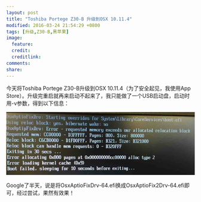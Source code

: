```yaml
---
layout: post
title: "Toshiba Portege Z30-B 升级到OSX 10.11.4"
modified: 2016-03-24 21:54:29 +0800
tags: [升级,Z30-B,黑苹果]
image:
  feature: 
  credit: 
  creditlink: 
comments: 
share: 
---
```


今天将Toshiba Portege Z30-B升级到OSX 10.11.4（为了安全起见，我使用App Store）。升级完重启就再来启动不起来了，我只能做了一个USB启动盘，启动时用-v参数，得到以下信息：

![OsxAptioFix2Drv-64.efi](/upload/images/OsxAptioFix2Drv-64.jpg)

Google了半天，说是将OsxAptioFixDrv-64.efi换成OsxAptioFix2Drv-64.efi即可，经过尝试，果然有效果！

